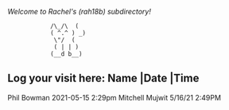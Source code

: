 *Welcome to Rachel's (rah18b) subdirectory!*

 				/\_/\  (
 				( ^.^ ) _)
  				 \"/  (
				 ( | | )
				(__d b__)



Log your visit here: 
Name				|Date		|Time
-------------------------------------------------------
Phil Bowman			2021-05-15	2:29pm
Mitchell Mujwit     5/16/21   2:49PM
